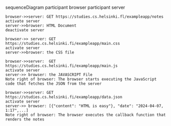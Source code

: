 sequenceDiagram
    participant browser
    participant server

    browser->>server: GET https://studies.cs.helsinki.fl/exampleapp/notes
    activate server
    server->>browser: HTML Document
    deactivate server

    browser->> server: GET https://studies.cs.helsinki.fi/exampleapp/main.css
    activate server
    server->>browser: the CSS file

    browser->>server:  GET https://studies.cs.helsinki.fi/exampleapp/main.js
    activate server
    server->> browser: the JAVASCRIPT File
    Note right of browser: The browser starts executing the JavaScript code that fetches the JSON from the server

    browser->>server: GET https://studies.cs.helsinki.fi/exampleapp/data.json
    activate server
    server->> browser: [{"content": "HTML is easy"}, "date": "2024-04-07, 1:17",...]
    Note right of browser: The browser executes the callback function that renders the notes